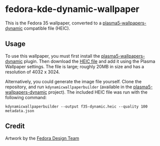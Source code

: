 # fedora-kde-dynamic-wallpaper

This is the Fedora 35 wallpaper, converted to a
[plasma5-wallpapers-dynamic](https://github.com/zzag/plasma5-wallpapers-dynamic)
compatible file (HEIC).

## Usage

To use this wallpaper, you must first install the
[plasma5-wallpapers-dynamic](https://github.com/zzag/plasma5-wallpapers-dynamic)
plugin. Then download the
[HEIC file](https://github.com/subpop/fedora-kde-dynamic-wallpaper/blob/f35/f35-dynamic.heic)
and add it using the Plasma Wallpaper settings. The file is large; roughly 20MB
in size and has a resolution of 4032 x 3024.

Alternatively, you could generate the image file yourself. Clone the repository,
and run `kdynamicwallpaperbuilder` (available in the
[plasma5-wallpapers-dynamic](https://github.com/zzag/plasma5-wallpapers-dynamic)
project). The included HEIC file was run with the
following command:

```
kdynamicwallpaperbuilder --output f35-dynamic.heic --quality 100 metadata.json
```

## Credit

Artwork by the [Fedora Design Team](https://github.com/fedoradesign/)
